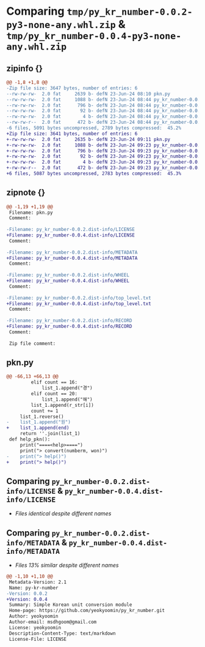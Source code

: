 # Comparing `tmp/py_kr_number-0.0.2-py3-none-any.whl.zip` & `tmp/py_kr_number-0.0.4-py3-none-any.whl.zip`

## zipinfo {}

```diff
@@ -1,8 +1,8 @@
-Zip file size: 3647 bytes, number of entries: 6
--rw-rw-rw-  2.0 fat     2639 b- defN 23-Jun-24 08:10 pkn.py
--rw-rw-rw-  2.0 fat     1088 b- defN 23-Jun-24 08:44 py_kr_number-0.0.2.dist-info/LICENSE
--rw-rw-rw-  2.0 fat      796 b- defN 23-Jun-24 08:44 py_kr_number-0.0.2.dist-info/METADATA
--rw-rw-rw-  2.0 fat       92 b- defN 23-Jun-24 08:44 py_kr_number-0.0.2.dist-info/WHEEL
--rw-rw-rw-  2.0 fat        4 b- defN 23-Jun-24 08:44 py_kr_number-0.0.2.dist-info/top_level.txt
--rw-rw-r--  2.0 fat      472 b- defN 23-Jun-24 08:44 py_kr_number-0.0.2.dist-info/RECORD
-6 files, 5091 bytes uncompressed, 2789 bytes compressed:  45.2%
+Zip file size: 3641 bytes, number of entries: 6
+-rw-rw-rw-  2.0 fat     2635 b- defN 23-Jun-24 09:11 pkn.py
+-rw-rw-rw-  2.0 fat     1088 b- defN 23-Jun-24 09:23 py_kr_number-0.0.4.dist-info/LICENSE
+-rw-rw-rw-  2.0 fat      796 b- defN 23-Jun-24 09:23 py_kr_number-0.0.4.dist-info/METADATA
+-rw-rw-rw-  2.0 fat       92 b- defN 23-Jun-24 09:23 py_kr_number-0.0.4.dist-info/WHEEL
+-rw-rw-rw-  2.0 fat        4 b- defN 23-Jun-24 09:23 py_kr_number-0.0.4.dist-info/top_level.txt
+-rw-rw-r--  2.0 fat      472 b- defN 23-Jun-24 09:23 py_kr_number-0.0.4.dist-info/RECORD
+6 files, 5087 bytes uncompressed, 2783 bytes compressed:  45.3%
```

## zipnote {}

```diff
@@ -1,19 +1,19 @@
 Filename: pkn.py
 Comment: 
 
-Filename: py_kr_number-0.0.2.dist-info/LICENSE
+Filename: py_kr_number-0.0.4.dist-info/LICENSE
 Comment: 
 
-Filename: py_kr_number-0.0.2.dist-info/METADATA
+Filename: py_kr_number-0.0.4.dist-info/METADATA
 Comment: 
 
-Filename: py_kr_number-0.0.2.dist-info/WHEEL
+Filename: py_kr_number-0.0.4.dist-info/WHEEL
 Comment: 
 
-Filename: py_kr_number-0.0.2.dist-info/top_level.txt
+Filename: py_kr_number-0.0.4.dist-info/top_level.txt
 Comment: 
 
-Filename: py_kr_number-0.0.2.dist-info/RECORD
+Filename: py_kr_number-0.0.4.dist-info/RECORD
 Comment: 
 
 Zip file comment:
```

## pkn.py

```diff
@@ -66,13 +66,13 @@
         elif count == 16:
             list_1.append("경")
         elif count == 20:
             list_1.append("해")
         list_1.append(r_str[i])
         count += 1
     list_1.reverse()
-    list_1.append("원")
+    list_1.append(end)
     return ''.join(list_1)
 def help_pkn():
     print("====<help>====")
     print("> convert(numberm, won)")
-    print("> help()")
+    print("> help()")
```

## Comparing `py_kr_number-0.0.2.dist-info/LICENSE` & `py_kr_number-0.0.4.dist-info/LICENSE`

 * *Files identical despite different names*

## Comparing `py_kr_number-0.0.2.dist-info/METADATA` & `py_kr_number-0.0.4.dist-info/METADATA`

 * *Files 13% similar despite different names*

```diff
@@ -1,10 +1,10 @@
 Metadata-Version: 2.1
 Name: py-kr-number
-Version: 0.0.2
+Version: 0.0.4
 Summary: Simple Korean unit conversion module
 Home-page: https://github.com/yeokyoomin/py_kr_number.git
 Author: yeokyoomin
 Author-email: msdhgoom@gmail.com
 License: yeokyoomin
 Description-Content-Type: text/markdown
 License-File: LICENSE
```

